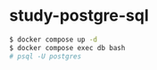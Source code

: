 # study-postgre-sql
```bash
$ docker compose up -d
$ docker compose exec db bash
# psql -U postgres
```
